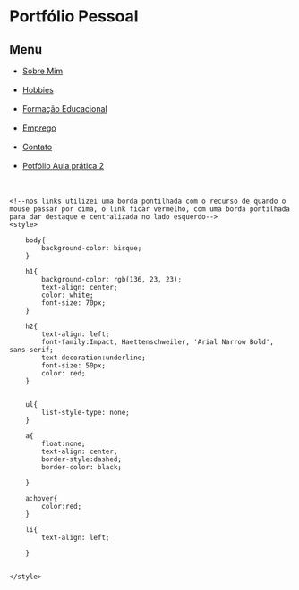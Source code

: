 <html>
<head>
  <title>Portfólio Pessoal</title>
  <h1>Portfólio Pessoal</h1>
  <h2>Menu</h2>
  <!--utilizei listas não ordenadas para a criação do menu, utilizando link para que o usuário possa navegar tranquilamente pelo site-->
  <!--cada link levará para uma página diferente dos códigos, optei por deixar o menu em todas as páginas para facilitação de navegação-->
  <ul>
    <li><a href="sobremim.html">Sobre Mim</a></li>
    <br>
    <li><a href="hobbies.html">Hobbies</a></li>
    <br>
    <li><a href="Formaçaoeducacional.html">Formação Educacional</a></li>
    <br>
    <li><a href="emprego.html">Emprego</a></li>
    <br>
    <li><a href="contato.html">Contato</a></li>
    <br>
    <li><a href="Portfólioaula.html">Potfólio Aula prática 2</a></li>
    <br><br>
  </ul>
</head>
<body>
   
    <!--nos links utilizei uma borda pontilhada com o recurso de quando o mouse passar por cima, o link ficar vermelho, com uma borda pontilhada para dar destaque e centralizada no lado esquerdo-->
    <style>
        
        body{      
            background-color: bisque;          
        }

        h1{
            background-color: rgb(136, 23, 23);
            text-align: center;
            color: white;
            font-size: 70px;
        }

        h2{
            text-align: left;
            font-family:Impact, Haettenschweiler, 'Arial Narrow Bold', sans-serif;
            text-decoration:underline;
            font-size: 50px;
            color: red;
        }


        ul{
            list-style-type: none;
        }

        a{
            float:none;
            text-align: center;
            border-style:dashed;
            border-color: black;
            
        }

        a:hover{
            color:red;
        }

        li{
            text-align: left;
            
        }


    </style>
</body>
</html>
